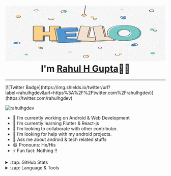 <h1 align="center"> <img src="https://github.com/rahulhgdev/rahulhgdev/blob/main/hello.gif" alt="hello-gif"> <br >I'm <a href="https://www.linkedin.com/in/dheerajkotwani/">Rahul H Gupta</a>👨‍💻</h1>
<hr>
[![Twitter Badge](https://img.shields.io/twitter/url?label=rahulhgdev&url=https%3A%2F%2Ftwitter.com%2Frahulhgdev)](https://twitter.com/rahulhgdev)
<p align="left"> <img src="https://komarev.com/ghpvc/?username=rahulhgdev&label=Profile%20views&color=129e00&style=plastic" alt="rahulhgdev" /> </p>

- 🔭 I’m currently working on Android & Web Development
- 🌱 I’m currently learning Flutter & React-js
- 👯 I’m looking to collaborate with other contributor.
- 🤔 I’m looking for help with my android projects.
- 💬 Ask me about android & tech related stuffs
- 😄 Pronouns: He/His
- ⚡ Fun fact: Nothing !!
 
<details>
  <summary>:zap: GitHub Stats</summary>
  <img align="left" alt="rahulhgdev's GitHub Stats" src="https://github-readme-stats.vercel.app/api?username=rahulhgdev&show_icons=true&hide_border=true&theme=radical" /> </details>
<details>
 <summary>:zap: Language & Tools</summary>
<p><img align="left" src="https://github-readme-stats.vercel.app/api/top-langs?username=rahulhgdev&show_icons=true&locale=en&layout=compact" alt="rahulhgdev" /></p>
</details>
